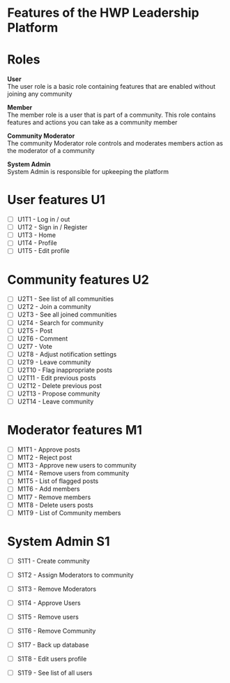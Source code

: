 # Features of the HWP Leadership Platform 

# Roles
**User**  
The user role is a  basic role containing features that are enabled without joining any community  
  
**Member**  
The member role is a user that is part of a community. This role contains features and actions you can take as a community member   
  
**Community Moderator**  
The community Moderator role controls and moderates members action as the moderator of a community  
  
**System Admin**  
System Admin is responsible for upkeeping the platform  

# User features U1
- [ ] U1T1 - Log in / out
- [ ] U1T2 - Sign in / Register
- [ ] U1T3 - Home
- [ ] U1T4 - Profile
- [ ] U1T5 - Edit profile

# Community features U2
- [ ] U2T1 - See list of all communities
- [ ] U2T2 - Join a community
- [ ] U2T3 - See all joined communities
- [ ] U2T4 - Search for community
- [ ] U2T5 - Post
- [ ] U2T6 - Comment
- [ ] U2T7 - Vote
- [ ] U2T8 - Adjust notification settings 
- [ ] U2T9 - Leave community
- [ ] U2T10 - Flag inappropriate posts
- [ ] U2T11 - Edit previous posts
- [ ] U2T12 - Delete previous post
- [ ] U2T13 - Propose community
- [ ] U2T14 - Leave community

# Moderator features M1
- [ ] M1T1 - Approve posts
- [ ] M1T2 - Reject post
- [ ] M1T3 - Approve new users to community
- [ ] M1T4 - Remove users from community
- [ ] M1T5 - List of flagged posts
- [ ] M1T6 - Add members
- [ ] M1T7 - Remove members
- [ ] M1T8 - Delete users posts
- [ ] M1T9 - List of Community members

# System Admin S1
- [ ] S1T1 - Create community
- [ ] S1T2 - Assign Moderators to community  
- [ ] S1T3 - Remove Moderators
- [ ] S1T4 - Approve Users
- [ ] S1T5 - Remove users 
- [ ] S1T6 - Remove Community
- [ ] S1T7 - Back up database
- [ ] S1T8 - Edit users profile
- [ ] S1T9 - See list of all users


